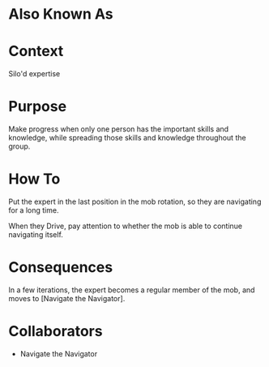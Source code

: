 # Also Known As

# Context

Silo'd expertise

# Purpose

Make progress when only one person has the important skills and knowledge, while spreading those skills and knowledge throughout the group.

# How To

Put the expert in the last position in the mob rotation, so they are navigating for a long time. 

When they Drive, pay attention to whether the mob is able to continue navigating itself. 

# Consequences

In a few iterations, the expert becomes a regular member of the mob, and moves to [Navigate the Navigator].

# Collaborators

- Navigate the Navigator
